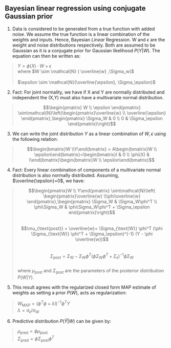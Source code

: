 ## Bayesian linear regression using conjugate Gaussian prior

1. Data is considered to be generated from a true function with added noise. We assume the true function is a linear combination of the weights and inputs. Hence, Bayesian *Linear* Regression. W and $\epsilon$ are the weight and noise distributions respectively. Both are assumed to be Gaussian as it is a conjugate prior for Gaussian likelihood $P(Y|W)$. The equation can then be written as:  
> $Y = \phi(X) \cdot W + \epsilon$ <br>
> where $W \sim \mathcal{N} ( \overline{w} ,\Sigma_w)$ <br>  
> $\epsilon \sim \mathcal{N}(\overline{\epsilon}, \Sigma_\epsilon)$

2.  Fact: For joint normality, we have if X and Y are normally distributed and independent the (X,Y) must also have a multivariate normal distribution. 
> $$\begin{pmatrix}
W \\ 
\epsilon 
\end{pmatrix} \sim\mathcal{N}\left(\begin{pmatrix}\overline{w} \\ \overline{\epsilon} \end{pmatrix},\begin{pmatrix} \Sigma_W & 0 \\ 0 & \Sigma_\epsilon \end{pmatrix}\right)$$

3. We can write the joint distribution $Y$ as a linear combination of $W,\epsilon$ using the following relation:
> $$\begin{bmatrix}W \\Y\end{bmatrix} = A\begin{bmatrix}W \\ \epsilon\end{bmatrix}=\begin{bmatrix}I & 0 \\ \phi(X) & I\end{bmatrix}\begin{bmatrix}W \\ \epsilon\end{bmatrix}$$

4. Fact: Every linear combination of components of a multivariate normal distribution is also normally distributed. Assuming, $\overline{\epsilon}=0$,  we have: 
> $$\begin{pmatrix}W \\ Y\end{pmatrix} \sim\mathcal{N}\left( \begin{pmatrix}\overline{w} \\\phi\overline{w}  \end{pmatrix},\begin{pmatrix} \Sigma_W & \Sigma_W\phi^T \\ \phi\Sigma_W & \phi\Sigma_W\phi^T + \Sigma_\epsilon end{pmatrix}\right)$$ <br>
$$\mu_{\text{post}} = \overline{w}+ \Sigma_{\text{W}} \phi^T (\phi \Sigma_{\text{W}} \phi^T + \Sigma_\epsilon)^{-1} (Y - \phi \overline{w})$$ <br>
$$\Sigma_{\text{post}} = \Sigma_{\text{W}} - \Sigma_{\text{W}} \phi^T (\phi \Sigma_{\text{W}} \phi^T + \Sigma_\epsilon)^{-1} \phi \Sigma_{\text{W}}$$ <br> 
where $\mu_{\text{post}}$ and $\Sigma_{\text{post}}$ are the parameters of the posterior distribution $P(W|Y)$.

5. This result agrees with the regularized closed form MAP estimate of weights as setting a prior $P(W)$, acts as regularization: 
> $W_{\text{MAP}}= (\phi^T\phi + \lambda I)^{-1}\phi^TY$ <br>
  $\lambda= {\sigma_{\epsilon}}/{\sigma_{W}}$

6. Predictive distribution $P(\hat{Y}|W)$ can  be given by: 
>  $\mu_{\text{pred}}= \phi\mu_{\text{post}}$ <br>
>  $\Sigma_{\text{pred}}= \phi\Sigma_{\text{post}}\phi^T$
